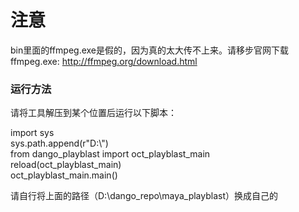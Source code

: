 ﻿# 注意

bin里面的ffmpeg.exe是假的，因为真的太大传不上来。请移步官网下载ffmpeg.exe:
http://ffmpeg.org/download.html

### 运行方法
请将工具解压到某个位置后运行以下脚本： 
 
import sys  
sys.path.append(r"D:\\")  
from dango_playblast import oct_playblast_main  
reload(oct_playblast_main)  
oct_playblast_main.main()  



请自行将上面的路径（D:\dango_repo\maya_playblast）换成自己的  
